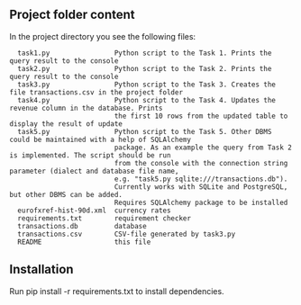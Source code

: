 Project folder content
----------------------

In the project directory you see the following files:

      task1.py                Python script to the Task 1. Prints the query result to the console
      task2.py                Python script to the Task 2. Prints the query result to the console
      task3.py                Python script to the Task 3. Creates the file transactions.csv in the project folder
      task4.py                Python script to the Task 4. Updates the revenue column in the database. Prints 
                              the first 10 rows from the updated table to display the result of update
      task5.py                Python script to the Task 5. Other DBMS could be maintained with a help of SQLAlchemy 
                              package. As an example the query from Task 2 is implemented. The script should be run 
                              from the console with the connection string parameter (dialect and database file name, 
                              e.g. "task5.py sqlite:///transactions.db"). 
                              Currently works with SQLite and PostgreSQL, but other DBMS can be added. 
                              Requires SQLAlchemy package to be installed
      eurofxref-hist-90d.xml  currency rates
      requirements.txt        requirement checker
      transactions.db         database
      transactions.csv        CSV-file generated by task3.py
      README                  this file


Installation
------------

Run pip install -r requirements.txt to install dependencies.

